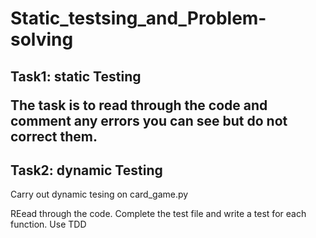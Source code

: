 # Static_testsing_and_Problem-solving

<h2>Task1: static Testing</2>
<p>The task is to read through the code and comment any errors you can see but do not correct them.</p>

<h2>Task2: dynamic Testing</h2>
<p>Carry out dynamic tesing on card_game.py</p>
<p>REead through the code. Complete the test file and write a test for each function. Use TDD </p>
